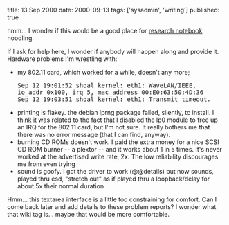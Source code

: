 title: 13 Sep 2000
date: 2000-09-13
tags: ['sysadmin', 'writing']
published: true

<p>
hmm... I wonder if this would be a good place for
<a
href="http://www.w3.org/People/Connolly/drafts/web-research.html">research
notebook</a> noodling.


<p> <p>If I ask for help here, I wonder if anybody
will happen along and provide it.
Hardware problems I'm wrestling with:

<p> <ul>
<li>my 802.11 card, which worked for a while, doesn't any
more; <pre>Sep 12 19:01:52 shoal kernel: eth1: WaveLAN/IEEE,
io_addr 0x100, irq 5, mac_address 00:E0:63:50:4D:36
Sep 12 19:03:51 shoal kernel: eth1: Transmit timeout.
</pre>

<li>printing is flakey. the debian lprng package failed,
silently, to install. I think it was related to
the fact that I disabled the lp0 module to free
up an IRQ for the 802.11 card, but I'm not sure.
It really bothers me that there was no error
message (that I can find, anyway).
<li>burning CD ROMs doesn't work. I paid
the extra money for a nice SCSI CD ROM burner --
a plextor -- and it works about 1 in 5 times.
It's never worked at the advertised write
rate, 2x. The low reliability discourages
me from even trying
<li>sound is goofy. I got the driver to work
(@@details) but now sounds, played thru
esd, "stretch out" as if played thru a
loopback/delay for about 5x their normal
duration
</ul>


<p> <p>Hmm... this textarea interface is a little too
constraining for comfort. Can I come back later
and add details to these problem reports?
I wonder what that wiki
tag is... maybe that would be more comfortable.

